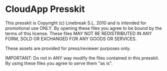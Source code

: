 # CloudApp Presskit

This presskit is Copyright (c) Linebreak S.L. 2010 and is intended for promotional use ONLY. By opening these files you agree to be bound by the terms of this license. These files MAY NOT BE REDISTRIBUTED IN ANY FORM, SOLD OR EXCHANGED FOR ANY GOODS OR SERVICES.

These assets are provided for press/reviewer purposes only.

IMPORTANT: Do not in ANY way modify the files contained in this presskit. By using these files you agree to serve them "as is".